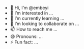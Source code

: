 - 👋 Hi, I’m @embeyi
- 👀 I’m interested in ...
- 🌱 I’m currently learning ...
- 💞️ I’m looking to collaborate on ...
- 📫 How to reach me ...
- 😄 Pronouns: ...
- ⚡ Fun fact: ...

<!---
embeyi/embeyi is a ✨ special ✨ repository because its `README.md` (this file) appears on your GitHub profile.
You can click the Preview link to take a look at your changes.
--->
